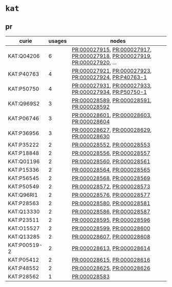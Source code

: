 # `kat`

## pr

| curie        |   usages | nodes                                                                                                                                                                                                                                                                                                                |
|--------------|----------|----------------------------------------------------------------------------------------------------------------------------------------------------------------------------------------------------------------------------------------------------------------------------------------------------------------------|
| KAT:Q04206   |        6 | [PR:000027915](http://purl.obolibrary.org/obo/PR_000027915), [PR:000027917](http://purl.obolibrary.org/obo/PR_000027917), [PR:000027918](http://purl.obolibrary.org/obo/PR_000027918), [PR:000027919](http://purl.obolibrary.org/obo/PR_000027919), [PR:000027920](http://purl.obolibrary.org/obo/PR_000027920), ... |
| KAT:P40763   |        4 | [PR:000027921](http://purl.obolibrary.org/obo/PR_000027921), [PR:000027923](http://purl.obolibrary.org/obo/PR_000027923), [PR:000027924](http://purl.obolibrary.org/obo/PR_000027924), [PR:P40763-1](http://purl.obolibrary.org/obo/PR_P40763-1)                                                                     |
| KAT:P50750   |        4 | [PR:000027931](http://purl.obolibrary.org/obo/PR_000027931), [PR:000027933](http://purl.obolibrary.org/obo/PR_000027933), [PR:000027934](http://purl.obolibrary.org/obo/PR_000027934), [PR:P50750-1](http://purl.obolibrary.org/obo/PR_P50750-1)                                                                     |
| KAT:Q969S2   |        3 | [PR:000028589](http://purl.obolibrary.org/obo/PR_000028589), [PR:000028591](http://purl.obolibrary.org/obo/PR_000028591), [PR:000028592](http://purl.obolibrary.org/obo/PR_000028592)                                                                                                                                |
| KAT:P06746   |        3 | [PR:000028601](http://purl.obolibrary.org/obo/PR_000028601), [PR:000028603](http://purl.obolibrary.org/obo/PR_000028603), [PR:000028604](http://purl.obolibrary.org/obo/PR_000028604)                                                                                                                                |
| KAT:P36956   |        3 | [PR:000028627](http://purl.obolibrary.org/obo/PR_000028627), [PR:000028629](http://purl.obolibrary.org/obo/PR_000028629), [PR:000028630](http://purl.obolibrary.org/obo/PR_000028630)                                                                                                                                |
| KAT:P35222   |        2 | [PR:000028552](http://purl.obolibrary.org/obo/PR_000028552), [PR:000028553](http://purl.obolibrary.org/obo/PR_000028553)                                                                                                                                                                                             |
| KAT:P18848   |        2 | [PR:000028556](http://purl.obolibrary.org/obo/PR_000028556), [PR:000028557](http://purl.obolibrary.org/obo/PR_000028557)                                                                                                                                                                                             |
| KAT:Q01196   |        2 | [PR:000028560](http://purl.obolibrary.org/obo/PR_000028560), [PR:000028561](http://purl.obolibrary.org/obo/PR_000028561)                                                                                                                                                                                             |
| KAT:P15336   |        2 | [PR:000028564](http://purl.obolibrary.org/obo/PR_000028564), [PR:000028565](http://purl.obolibrary.org/obo/PR_000028565)                                                                                                                                                                                             |
| KAT:P56545   |        2 | [PR:000028568](http://purl.obolibrary.org/obo/PR_000028568), [PR:000028569](http://purl.obolibrary.org/obo/PR_000028569)                                                                                                                                                                                             |
| KAT:P50549   |        2 | [PR:000028572](http://purl.obolibrary.org/obo/PR_000028572), [PR:000028573](http://purl.obolibrary.org/obo/PR_000028573)                                                                                                                                                                                             |
| KAT:Q96RI1   |        2 | [PR:000028576](http://purl.obolibrary.org/obo/PR_000028576), [PR:000028577](http://purl.obolibrary.org/obo/PR_000028577)                                                                                                                                                                                             |
| KAT:P28563   |        2 | [PR:000028580](http://purl.obolibrary.org/obo/PR_000028580), [PR:000028581](http://purl.obolibrary.org/obo/PR_000028581)                                                                                                                                                                                             |
| KAT:Q13330   |        2 | [PR:000028586](http://purl.obolibrary.org/obo/PR_000028586), [PR:000028587](http://purl.obolibrary.org/obo/PR_000028587)                                                                                                                                                                                             |
| KAT:P23511   |        2 | [PR:000028595](http://purl.obolibrary.org/obo/PR_000028595), [PR:000028596](http://purl.obolibrary.org/obo/PR_000028596)                                                                                                                                                                                             |
| KAT:O15527   |        2 | [PR:000028599](http://purl.obolibrary.org/obo/PR_000028599), [PR:000028600](http://purl.obolibrary.org/obo/PR_000028600)                                                                                                                                                                                             |
| KAT:Q13285   |        2 | [PR:000028607](http://purl.obolibrary.org/obo/PR_000028607), [PR:000028608](http://purl.obolibrary.org/obo/PR_000028608)                                                                                                                                                                                             |
| KAT:P00519-2 |        2 | [PR:000028613](http://purl.obolibrary.org/obo/PR_000028613), [PR:000028614](http://purl.obolibrary.org/obo/PR_000028614)                                                                                                                                                                                             |
| KAT:P05412   |        2 | [PR:000028615](http://purl.obolibrary.org/obo/PR_000028615), [PR:000028616](http://purl.obolibrary.org/obo/PR_000028616)                                                                                                                                                                                             |
| KAT:P48552   |        2 | [PR:000028625](http://purl.obolibrary.org/obo/PR_000028625), [PR:000028626](http://purl.obolibrary.org/obo/PR_000028626)                                                                                                                                                                                             |
| KAT:P28562   |        1 | [PR:000028583](http://purl.obolibrary.org/obo/PR_000028583)                                                                                                                                                                                                                                                          |

